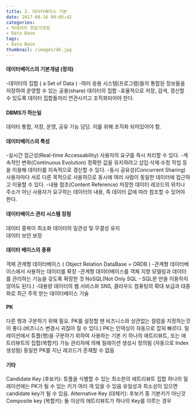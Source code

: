 ```yaml
---
title: 2. 데이터베이스 기본
date: 2017-08-16 09:05:42
categories:
- 빅데이터 전문가과정
- Data Base
tags:
- Data Base
thumbnail: /images/db.jpg
---
```

#### 데이터베이스의 기본개념 (정의)
-데이터의 집합 ( a Set of Data )
-여러 응용 시스템(프로그램)들의 통합된 정보들을 저장하여 운영할 수 있는 공용(share) 데이터의 집합
-효율적으로 저장, 검색, 갱신할 수 있도록 데이터 집합들끼리 연관시키고 조직화되어야 한다.

#### DBMS가 하는일
데이터 통합, 저장, 운영, 공유 기능 담당. 이를 위해 조직화 되어있어야 함.

#### 데이터베이스의 특성
-실시간 접근성(Real-time Accessability)
    사용자의 요구를 즉시 처리할 수 있다.
-계속적인 변화(Continuous Evolution)
    정확한 값을 유지하려고 삽입·삭제·수정 작업 등을 이용해 데이터를 지속적으로 갱신할 수 있다.
-동시 공유성(Concurrent Sharing)
     사용자마다 서로 다른 목적으로 사용하므로 동시에 여러 사람이 동일한 데이터에 접근하고 이용할 수 있다.
-내용 참조(Content Reference)
     저장한 데이터 레코드의 위치나 주소가 아닌 사용자가 요구하는 데이터의 내용, 즉 데이터 값에 따라 참조할 수 있어야 한다.

#### 데이터베이스 관리 시스템 장점
데이터 중복이 최소화
데이터의 일관성 및 무결성 유지  
데이터 보안 보장

#### 데이터 베이스의 종류
객체 관계형 데이터베이스 (  Object Relation DataBase = ORDB )
     -관계형 데이터베이스에서 사용하는 데이터를 확장
     -관계형 데이터베이스를 객체 지향 모델링과 데이터를 관리하는 기능을 갖도록 확장한 것
NoSQL(Not Only SQL - SQL문 만을 이용하지 않아도 된다.)
     -대용량 데이터의 웹 서비스와 SNS, 클라우드 컴퓨팅의 확대 보급과 대중화로  최근 주목 받는 데이터베이스 기술      

#### PK
다른 행과 구분하기 위해 필요.
PK를 설정할 땐 비즈니스와 상관없는 컬럼을 지정하는것이 좋다.(비즈니스 변경시 귀찮아 질 수 있다.)
PK는 인덱싱이 자동으로 잡혀 빠르다.
릴레이션에서 튜플(행)을 구분하기 위하여 사용하는 기본 키
하나의 애트리뷰트, 또는 애트리뷰트의 집합(복합키) 가능
관리자에 의해 릴레이션 생성시 정의됨 (자동으로 Index생성됨)
동일한 PK를 지닌 레코드가 존재할 수 없음

#### 기타
Candidate Key (후보키): 튜플을 식별할 수 있는 최소한의 애트리뷰트 집합
하나의 릴레이션에는 PK가 될 수 있는 키가 여러 개 있을 수 있음
유일성과 최소성이 있으면 candidate key가 될 수 있음.
Alternative Key (대체키): 후보키 중 기본키가 아닌것
Composite key (복합키): 둘 이상의 애트리뷰트가 하나의 Key를 이루는 경우
